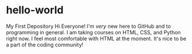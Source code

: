# hello-world
My First Depository
Hi Everyone! 
I'm *very* new here to GitHub and to programming in general. I am taking courses on HTML, CSS, and Python right now. I feel most comfortable with HTML at the moment. It's nice to be a part of the coding community! 
